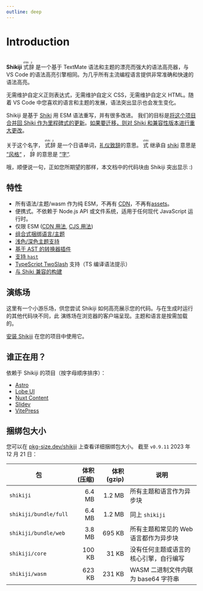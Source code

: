 ```yaml
---
outline: deep
---
```


# Introduction

<br>

<span text-xl text-green>
<b><span text-brand-yellow>Shiki</span><span text-brand-red>ji</span></b> <ruby text-brand-yellow>式<rt>shiki</rt></ruby><ruby text-brand-red>辞<rt>ji</rt></ruby>
</span> 是一个基于 TextMate 语法和主题的漂亮而强大的语法高亮器，与 VS Code 的语法高亮引擎相同。为几乎所有主流编程语言提供非常准确和快速的语法高亮。

无需维护自定义正则表达式，无需维护自定义 CSS，无需维护自定义 HTML。随着 VS Code 中您喜欢的语言和主题的发展，语法突出显示也会发生变化。

Shikiji 是基于 [Shiki](https://github.com/shikijs/shiki) 用 ESM 语法重写，并有很多改进。 我们的目标是[将这个项目合并回 Shiki 作为里程碑式的更新](https://github.com/shikijs/shiki/issues/510)。[如果要迁移，则对 Shiki 和兼容性版本进行重大更改](/guide/compat)。

关于这个名字， <ruby text-lg text-brand-yellow>式<rt>shiki</rt></ruby><ruby text-lg text-brand-red>辞<rt>ji</rt></ruby> 是一个日语单词，[礼仪致辞](https://jisho.org/word/%E5%BC%8F%E8%BE%9E)的意思。 <ruby text-brand-yellow text-lg>式<rt>shiki</rt></ruby> 继承自 [shiki](https://github.com/shikijs/shiki) 意思是 [“风格“](https://jisho.org/word/%E5%BC%8F) ， <ruby text-brand-red text-lg>辞<rt>ji</rt></ruby> 的意思是 [“字“](https://jisho.org/word/%E8%BE%9E).

哦，顺便说一句，正如您所期望的那样，本文档中的代码块由 Shikiji 突出显示 \:)

## 特性

- 所有语法/主题/wasm 作为纯 ESM，不再有 [CDN](https://github.com/shikijs/shiki#specify-a-custom-root-directory)，不再有[assets](https://github.com/shikijs/shiki#specify-how-to-load-webassembly)。
- 便携式。不依赖于 Node.js API 或文件系统，适用于任何现代 JavaScript 运行时。
- 仅限 ESM ([CDN 用法](/guide/install#cdn-usage), [CJS 用法](/guide/install#cjs-usage))
- [组合式捆绑语言/主题](/guide/install#fine-grained-bundle)
- [浅色/深色主题支持](/guide/dual-themes)
- [基于 AST 的转换器插件](/guide/transformers)
- [支持 `hast` ](/guide/transformers#codetohast)
- [TypeScript TwoSlash](/packages/twoslash) 支持（TS 编译语法提示）
- [与 Shiki 兼容的构建](/guide/compat)

## 演练场

这里有一个小游乐场，供您尝试 Shikiji 如何高亮展示您的代码。与在生成时运行的其他代码块不同，此 演练场在浏览器的客户端呈现。主题和语言是按需加载的。

<ShikijiMiniPlayground />

[安装 Shikiji](/guide/install) 在您的项目中使用它。

## 谁正在用？

依赖于 Shikiji 的项目（按字母顺序排序）：

- [Astro](https://docs.astro.build/en/guides/markdown-content/#syntax-highlighting)
- [Lobe UI](https://github.com/lobehub/lobe-ui)
- [Nuxt Content](https://content.nuxt.com/usage/markdown#code-highlighting)
- [Slidev](https://sli.dev/custom/highlighters.html#highlighters)
- [VitePress](https://vitepress.dev/guide/markdown#syntax-highlighting-in-code-blocks)

## 捆绑包大小

您可以在 [pkg-size.dev/shikiji](https://pkg-size.dev/shikiji) 上查看详细捆绑包大小。
截至 `v0.9.11` 2023 年 12 月 21 日：

| 包                    | 体积 (压缩) | 体积 (gzip) | 说明                                   |
| --------------------- | ----------: | ----------: | -------------------------------------- |
| `shikiji`             |      6.4 MB |      1.2 MB | 所有主题和语言作为异步块               |
| `shikiji/bundle/full` |      6.4 MB |      1.2 MB | 同上 `shikiji`                         |
| `shikiji/bundle/web`  |      3.8 MB |      695 KB | 所有主题和常见的 Web 语言都作为异步块  |
| `shikiji/core`        |      100 KB |       31 KB | 没有任何主题或语言的核心引擎，自行编写 |
| `shikiji/wasm`        |      623 KB |      231 KB | WASM 二进制文件内联为 base64 字符串    |
